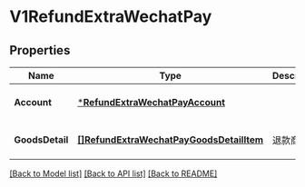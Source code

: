 # V1RefundExtraWechatPay

## Properties
Name | Type | Description | Notes
------------ | ------------- | ------------- | -------------
**Account** | [***RefundExtraWechatPayAccount**](RefundExtraWechatPayAccount.md) |  | [optional] [default to null]
**GoodsDetail** | [**[]RefundExtraWechatPayGoodsDetailItem**](RefundExtraWechatPayGoodsDetailItem.md) | 退款商品 | [optional] [default to null]

[[Back to Model list]](../README.md#documentation-for-models) [[Back to API list]](../README.md#documentation-for-api-endpoints) [[Back to README]](../README.md)


